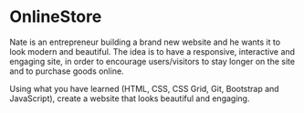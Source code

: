 # OnlineStore


Nate is an entrepreneur building a brand new website and he wants it to look modern and beautiful. The idea is to have a responsive, interactive and engaging site, in order to encourage users/visitors to stay longer on the site and to purchase goods online.

 

Using what you have learned (HTML, CSS, CSS Grid, Git, Bootstrap and JavaScript), create a website that looks beautiful and engaging. 
